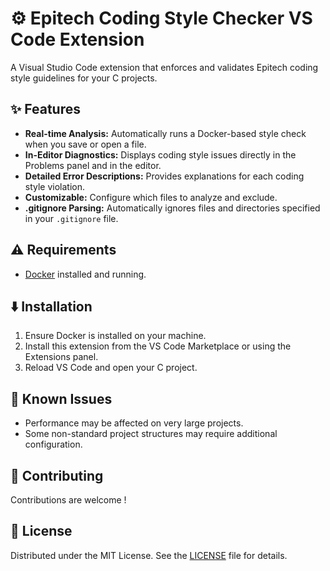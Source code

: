 # ⚙️ Epitech Coding Style Checker VS Code Extension

A Visual Studio Code extension that enforces and validates Epitech coding style guidelines for your C projects.

## ✨ Features

- **Real-time Analysis:** Automatically runs a Docker-based style check when you save or open a file.
- **In-Editor Diagnostics:** Displays coding style issues directly in the Problems panel and in the editor.
- **Detailed Error Descriptions:** Provides explanations for each coding style violation.
- **Customizable:** Configure which files to analyze and exclude.
- **.gitignore Parsing:** Automatically ignores files and directories specified in your `.gitignore` file.

## ⚠️ Requirements

- [Docker](https://www.docker.com/) installed and running.

## ⬇️ Installation

1. Ensure Docker is installed on your machine.
2. Install this extension from the VS Code Marketplace or using the Extensions panel.
3. Reload VS Code and open your C project.

## 🐛 Known Issues

- Performance may be affected on very large projects.
- Some non-standard project structures may require additional configuration.

## 🤝 Contributing

Contributions are welcome !

## 📝 License

Distributed under the MIT License. See the [LICENSE](LICENSE) file for details.
